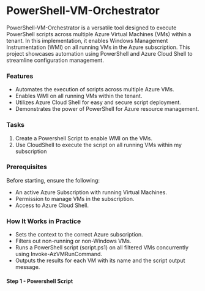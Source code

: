 # PowerShell-VM-Orchestrator

PowerShell-VM-Orchestrator is a versatile tool designed to execute PowerShell scripts across multiple Azure Virtual Machines (VMs) within a tenant. In this implementation, it enables Windows Management Instrumentation (WMI) on all running VMs in the Azure subscription. This project showcases automation using PowerShell and Azure Cloud Shell to streamline configuration management.

### Features
- Automates the execution of scripts across multiple Azure VMs.
- Enables WMI on all running VMs within the tenant.
- Utilizes Azure Cloud Shell for easy and secure script deployment.
- Demonstrates the power of PowerShell for Azure resource management.


### Tasks
1. Create a Powershell Script to enable WMI on the VMs.
2. Use CloudShell to execute the script on all running VMs within my subscription

### Prerequisites
Before starting, ensure the following:
- An active Azure Subscription with running Virtual Machines.
- Permission to manage VMs in the subscription.
- Access to Azure Cloud Shell.

### How It Works in Practice
- Sets the context to the correct Azure subscription.
- Filters out non-running or non-Windows VMs.
- Runs a PowerShell script (script.ps1) on all filtered VMs concurrently using Invoke-AzVMRunCommand.
- Outputs the results for each VM with its name and the script output message.

#### Step 1 - Powershell Script




